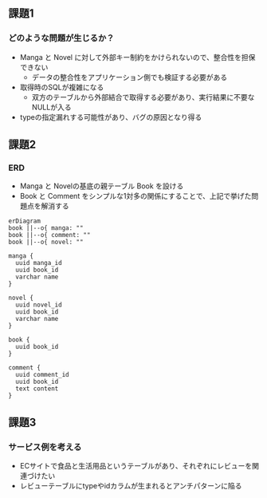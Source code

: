 ## 課題1
### どのような問題が生じるか？
- Manga と Novel に対して外部キー制約をかけられないので、整合性を担保できない
  - データの整合性をアプリケーション側でも検証する必要がある
- 取得時のSQLが複雑になる
  - 双方のテーブルから外部結合で取得する必要があり、実行結果に不要なNULLが入る
- typeの指定漏れする可能性があり、バグの原因となり得る

## 課題2

### ERD
- Manga と Novelの基底の親テーブル Book を設ける
- Book と Comment をシンプルな1対多の関係にすることで、上記で挙げた問題点を解消する

```mermaid
erDiagram
book ||--o{ manga: ""
book ||--o{ comment: ""
book ||--o{ novel: ""

manga {
  uuid manga_id
  uuid book_id
  varchar name
}

novel {
  uuid novel_id
  uuid book_id
  varchar name
}

book {
  uuid book_id
}

comment {
  uuid comment_id
  uuid book_id
  text content
}

```

## 課題3
### サービス例を考える
- ECサイトで食品と生活用品というテーブルがあり、それぞれにレビューを関連づけたい
- レビューテーブルにtypeやidカラムが生まれるとアンチパターンに陥る